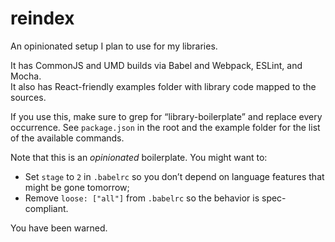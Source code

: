 reindex
=======

An opinionated setup I plan to use for my libraries.

It has CommonJS and UMD builds via Babel and Webpack, ESLint, and Mocha.  
It also has React-friendly examples folder with library code mapped to the sources.

If you use this, make sure to grep for “library-boilerplate” and replace every occurrence.
See `package.json` in the root and the example folder for the list of the available commands.

Note that this is an *opinionated* boilerplate. You might want to:

* Set `stage` to `2` in `.babelrc` so you don’t depend on language features that might be gone tomorrow;
* Remove `loose: ["all"]` from `.babelrc` so the behavior is spec-compliant.

You have been warned.
